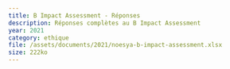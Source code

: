 ```yaml
---
title: B Impact Assessment - Réponses
description: Réponses complètes au B Impact Assessment
year: 2021
category: ethique
file: /assets/documents/2021/noesya-b-impact-assessment.xlsx
size: 222ko
---
```

